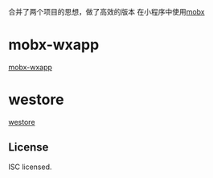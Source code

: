 合并了两个项目的思想，做了高效的版本
在小程序中使用[mobx](https://github.com/mobxjs/mobx)

# mobx-wxapp

[mobx-wxapp](https://github.com/b5156/mobx-wxapp)

# westore

[westore](https://github.com/Tencent/westore)


## License

ISC licensed.
